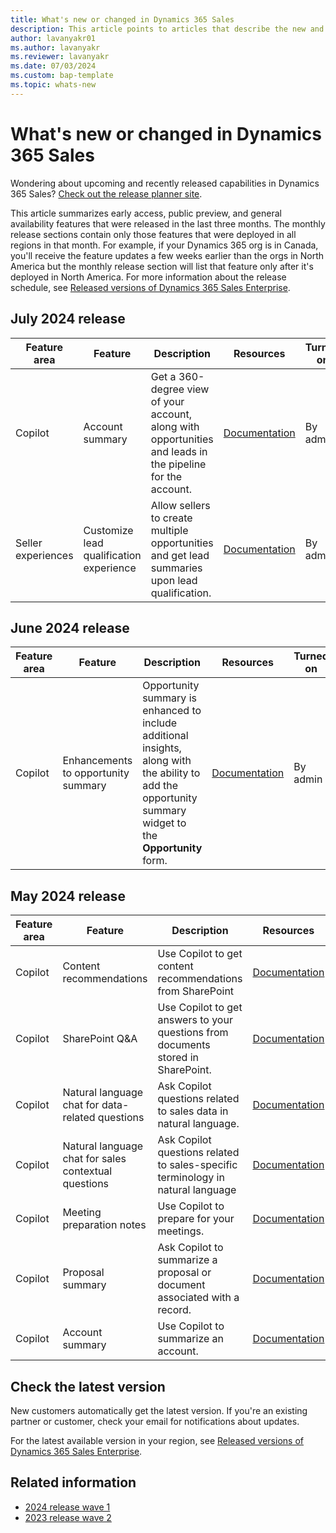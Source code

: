 ```yaml
---
title: What's new or changed in Dynamics 365 Sales
description: This article points to articles that describe the new and changed features in each release of Dynamics 365 Sales.
author: lavanyakr01
ms.author: lavanyakr
ms.reviewer: lavanyakr
ms.date: 07/03/2024
ms.custom: bap-template 
ms.topic: whats-new 
---
```


# What's new or changed in Dynamics 365 Sales

Wondering about upcoming and recently released capabilities in Dynamics 365 Sales? [Check out the release planner site](https://experience.dynamics.com/releaseplans/?app=sales). 

This article summarizes early access, public preview, and general availability features that were released in the last three months. The monthly release sections contain only those features that were deployed in all regions in that month. For example, if your Dynamics 365 org is in Canada, you'll receive the feature updates a few weeks earlier than the orgs in North America but the monthly release section will list that feature only after it's deployed in North America. For more information about the release schedule, see [Released versions of Dynamics 365 Sales Enterprise](/dynamics365/released-versions/dynamics365sales#latest-version-availability).  

## July 2024 release
| Feature area       | Feature                                      | Description                                                                 | Resources     | Turned on | Availability |
|--------------------|----------------------------------------------|-----------------------------------------------------------------------------|---------------|-----------|--------------|
| Copilot            | Account summary                              | Get a 360-degree view of your account, along with opportunities and leads in the pipeline for the account. | [Documentation](copilot-get-information.md#summarize-an-account) | By admin  | EA           |
| Seller experiences | Customize lead qualification experience | Allow sellers to create multiple opportunities and get lead summaries upon lead qualification. | [Documentation](define-lead-qualification-experience.md) | By admin  | EA           |

## June 2024 release

| Feature area | Feature | Description | Resources | Turned on | Availability |
|---|---|---|---|---|---|
| Copilot | Enhancements to opportunity summary | Opportunity summary is enhanced to include additional insights, along with the ability to add the opportunity summary widget to the **Opportunity** form. | [Documentation](copilot-get-information.md#summarize-an-opportunity) | By admin | GA |

## May 2024 release

| Feature area | Feature | Description | Resources | Turned on | Availability |
|---|---|---|---|---|---|
| Copilot | Content recommendations | Use Copilot to get content recommendations from SharePoint | [Documentation](copilot-get-doc-suggestions.md) | By default | GA |
| Copilot | SharePoint Q&A | Use Copilot to get answers to your questions from documents stored in SharePoint. | [Documentation](copilot-get-doc-suggestions.md#get-answers-from-sharepoint-documents) | By default | GA |
| Copilot | Natural language chat for data-related questions| Ask Copilot questions related to sales data in natural language.  | [Documentation](use-sales-copilot.md#chat-with-copilot-in-NL) | By default | GA |
| Copilot | Natural language chat for sales contextual questions | Ask Copilot questions related to sales-specific terminology in natural language | [Documentation](use-sales-copilot.md#chat-with-copilot-in-NL) | By default | GA |
| Copilot | Meeting preparation notes | Use Copilot to prepare for your meetings.| [Documentation](copilot-stay-ahead.md#prepare-for-upcoming-sales-appointments) | By default | GA |
| Copilot | Proposal summary | Ask Copilot to summarize a proposal or document associated with a record. | [Documentation](copilot-get-information.md#copilot-doc-summarization) | By admin | Public preview |
| Copilot | Account summary | Use Copilot to summarize an account. | [Documentation](copilot-get-information.md#summarize-an-account) | By admin | Public preview |


## Check the latest version

New customers automatically get the latest version. If you're an existing partner or customer, check your email for notifications about updates.

For the latest available version in your region, see [Released versions of Dynamics 365 Sales Enterprise](/dynamics365/released-versions/dynamics365sales).

## Related information

- [2024 release wave 1](/dynamics365/release-plan/2024wave1/sales/dynamics365-sales/planned-features)  
- [2023 release wave 2](/dynamics365/release-plan/2023wave2/sales/dynamics365-sales/planned-features)

